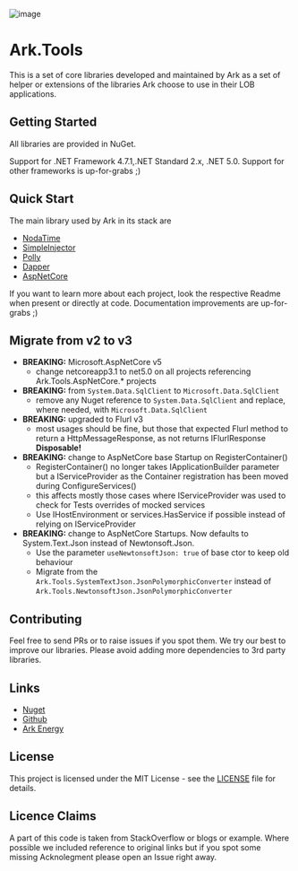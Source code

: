 ![image](http://www.ark-energy.eu/wp-content/uploads/ark-dark.png)
# Ark.Tools
This is a set of core libraries developed and maintained by Ark as a set of helper or extensions of the libraries Ark choose to use in their LOB applications.

## Getting Started
All libraries are provided in NuGet.

Support for .NET Framework 4.7.1,.NET Standard 2.x, .NET 5.0. 
Support for other frameworks is up-for-grabs ;)

## Quick Start
The main library used by Ark in its stack are

* [NodaTime](https://nodatime.org/)
* [SimpleInjector](https://simpleinjector.org/)
* [Polly](http://www.thepollyproject.org/)
* [Dapper](http://dapper-tutorial.net/)
* [AspNetCore](https://docs.microsoft.com/en-us/aspnet/core/)

If you want to learn more about each project, look the respective Readme when present or directly at code.
Documentation improvements are up-for-grabs ;)

## Migrate from v2 to v3

- **BREAKING:** Microsoft.AspNetCore v5
   - change netcoreapp3.1 to net5.0 on all projects referencing Ark.Tools.AspNetCore.* projects
- **BREAKING:** from `System.Data.SqlClient` to `Microsoft.Data.SqlClient`
   - remove any Nuget reference to `System.Data.SqlClient` and replace, where needed, with `Microsoft.Data.SqlClient`
- **BREAKING:** upgraded to Flurl v3
   - most usages should be fine, but those that expected Flurl method to return a HttpMessageResponse, as not returns IFlurlResponse **Disposable!**
- **BREAKING:** change to AspNetCore base Startup on RegisterContainer()
   - RegisterContainer() no longer takes IApplicationBuilder parameter but a IServiceProvider as the Container registration has been moved during ConfigureServices()
   - this affects mostly those cases where IServiceProvider was used to check for Tests overrides of mocked services
   - Use IHostEnvironment or services.HasService if possible instead of relying on IServiceProvider
- **BREAKING:** change to AspNetCore Startups. Now defaults to System.Text.Json instead of Newtonsoft.Json. 
   - Use the parameter `useNewtonsoftJson: true` of base ctor to keep old behaviour
   - Migrate from the `Ark.Tools.SystemTextJson.JsonPolymorphicConverter` instead of `Ark.Tools.NewtonsoftJson.JsonPolymorphicConverter`

## Contributing
Feel free to send PRs or to raise issues if you spot them. We try our best to improve our libraries.
Please avoid adding more dependencies to 3rd party libraries.

## Links
* [Nuget](https://www.nuget.org/packages/MessagePack.NodaTime/)
* [Github](https://github.com/ARKlab/MessagePack)
* [Ark Energy](http://www.ark-energy.eu/)

## License
This project is licensed under the MIT License - see the [LICENSE](https://github.com/ARKlab/Ark.Tools/blob/master/LICENSE) file for details.

## Licence Claims
A part of this code is taken from StackOverflow or blogs or example. Where possible we included reference to original links 
but if you spot some missing Acknolegment please open an Issue right away.

